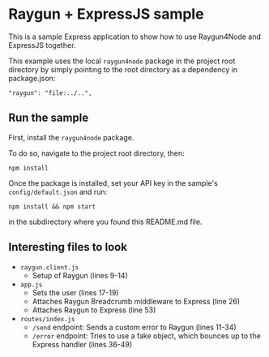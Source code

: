 # Raygun + ExpressJS sample

This is a sample Express application to show how to use Raygun4Node and ExpressJS together.

This example uses the local `raygun4node` package in the project root directory by simply pointing to the root directory as a dependency in package.json:

```
"raygun": "file:../..",
```

## Run the sample

First, install the `raygun4node` package.

To do so, navigate to the project root directory, then:

    npm install

Once the package is installed, set your API key in the sample's `config/default.json` and run:

    npm install && npm start

in the subdirectory where you found this README.md file.

## Interesting files to look

- `raygun.client.js`
  - Setup of Raygun (lines 9-14)
- `app.js`
  - Sets the user (lines 17-19)
  - Attaches Raygun Breadcrumb middleware to Express (line 26)
  - Attaches Raygun to Express (line 53)
- `routes/index.js`
  - `/send` endpoint: Sends a custom error to Raygun (lines 11-34)
  - `/error` endpoint: Tries to use a fake object, which bounces up to the Express handler (lines 36-49)
